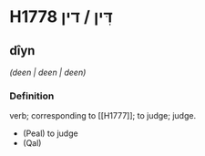 # H1778 דִּין / דין

## dîyn

_(deen | deen | deen)_

### Definition

verb; corresponding to [[H1777]]; to judge; judge.

- (Peal) to judge
- (Qal)
